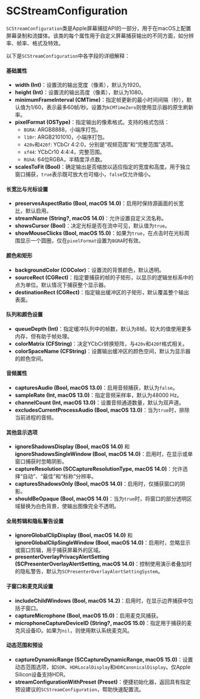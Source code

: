 # SCStreamConfiguration

`SCStreamConfiguration`类是Apple屏幕捕捉API的一部分，用于在macOS上配置屏幕录制和流媒体。该类的每个属性用于自定义屏幕捕获输出的不同方面，如分辨率、帧率、格式及特效。

以下是`SCStreamConfiguration`中各字段的详细解释：

#### 基础属性

* **width (Int)**：设置流的输出宽度（像素），默认为1920。
* **height (Int)**：设置流的输出高度（像素），默认为1080。
* **minimumFrameInterval (CMTime)**：指定帧更新的最小时间间隔（秒），默认值为1/60，表示最多60帧/秒。设置为`kCMTimeZero`则使用显示器的原生刷新率。
* **pixelFormat (OSType)**：指定输出的像素格式。支持的格式包括：
  * `BGRA`: ARGB8888，小端序打包。
  * `l10r`: ARGB2101010，小端序打包。
  * `420v`和`420f`: YCbCr 4:2:0，分别是“视频范围”和“完整范围”选项。
  * `xf44`: YCbCr10 4:4:4，完整范围。
  * `RGhA`: 64位RGBA，半精度浮点数。
* **scalesToFit (Bool)**：确定输出是否缩放以适应指定的宽度和高度。用于独立窗口捕获，`true`表示既可放大也可缩小，`false`仅允许缩小。

#### 长宽比与光标设置

* **preservesAspectRatio (Bool, macOS 14.0)**：启用时保持源画面的长宽比，默认启用。
* **streamName (String?, macOS 14.0)**：允许设置自定义流名称。
* **showsCursor (Bool)**：决定光标是否在流中可见，默认值为`true`。
* **showMouseClicks (Bool, macOS 15.0)**：如果为`true`，在点击时在光标周围显示一个圆圈，仅在`pixelFormat`设置为`BGRA`时有效。

#### 颜色和矩形

* **backgroundColor (CGColor)**：设置流的背景颜色，默认透明。
* **sourceRect (CGRect)**：指定要捕获的帧的子矩形，以显示的逻辑坐标系中的点为单位。默认情况下捕获整个显示器。
* **destinationRect (CGRect)**：指定输出缓冲区的子矩形，默认覆盖整个输出表面。

#### 队列和颜色设置

* **queueDepth (Int)**：指定缓冲队列中的帧数，默认为8帧。较大的值使用更多内存，但有助于帧处理。
* **colorMatrix (CFString)**：决定YCbCr转换矩阵，与`420v`和`420f`格式相关。
* **colorSpaceName (CFString)**：设置输出缓冲区的颜色空间，默认为显示器的颜色空间。

#### 音频属性

* **capturesAudio (Bool, macOS 13.0)**：启用音频捕获，默认为`false`。
* **sampleRate (Int, macOS 13.0)**：指定音频采样率，默认为48000 Hz。
* **channelCount (Int, macOS 13.0)**：设置音频通道数量，默认为双声道。
* **excludesCurrentProcessAudio (Bool, macOS 13.0)**：当为`true`时，排除当前进程的音频。

#### 其他显示选项

* **ignoreShadowsDisplay (Bool, macOS 14.0)** 和 **ignoreShadowsSingleWindow (Bool, macOS 14.0)**：启用时，在显示或单窗口捕获时忽略阴影。
* **captureResolution (SCCaptureResolutionType, macOS 14.0)**：允许选择“自动”、“最佳”和“标称”分辨率。
* **capturesShadowsOnly (Bool, macOS 14.0)**：启用时，仅捕获窗口的阴影。
* **shouldBeOpaque (Bool, macOS 14.0)**：当为`true`时，将窗口的部分透明区域替换为白色背景，使输出图像完全不透明。

#### 全局剪辑和隐私警告设置

* **ignoreGlobalClipDisplay (Bool, macOS 14.0)** 和 **ignoreGlobalClipSingleWindow (Bool, macOS 14.0)**：启用时，忽略显示或窗口剪辑，用于捕获屏幕外的区域。
* **presenterOverlayPrivacyAlertSetting (SCPresenterOverlayAlertSetting, macOS 14.0)**：控制使用演示者叠加时的隐私警告，默认为`SCPresenterOverlayAlertSettingSystem`。

#### 子窗口和麦克风设置

* **includeChildWindows (Bool, macOS 14.2)**：启用时，在显示边界捕获中包括子窗口。
* **captureMicrophone (Bool, macOS 15.0)**：启用麦克风捕获。
* **microphoneCaptureDeviceID (String?, macOS 15.0)**：指定用于捕获的麦克风设备ID。如果为`nil`，则使用默认系统麦克风。

#### 动态范围和预设

* **captureDynamicRange (SCCaptureDynamicRange, macOS 15.0)**：设置动态范围选项，如`SDR`、`HDRLocalDisplay`和`HDRCanonicalDisplay`。仅Apple Silicon设备支持HDR。
* **streamConfigurationWithPreset (Preset)**：便捷初始化器，返回具有指定预设建议的`SCStreamConfiguration`，帮助快速配置流。
